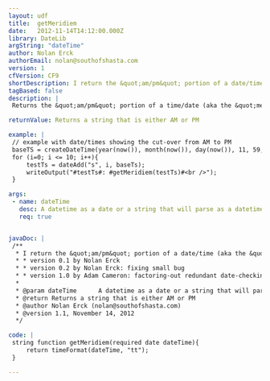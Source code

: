 ```yaml
---
layout: udf
title:  getMeridiem
date:   2012-11-14T14:12:00.000Z
library: DateLib
argString: "dateTime"
author: Nolan Erck
authorEmail: nolan@southofshasta.com
version: 1
cfVersion: CF9
shortDescription: I return the &quot;am/pm&quot; portion of a date/time (aka the &quot;meridiem&quot;).
tagBased: false
description: |
 Returns the &quot;am/pm&quot; portion of a time/date (aka the &quot;meridiem&quot;). Works with both dates created via plain text (i.e. &quot;4/1/2012&quot;) and via CreateDateTime(), etc. This is basically a wrapper around the call to TimeFormat() to both a) add some extra validation for dealing with potentially badly formatted dates and b) uses the proper &quot;meridiem&quot; name for this portion of the timestamp, adding some readability to the code.

returnValue: Returns a string that is either AM or PM

example: |
 // example with date/times showing the cut-over from AM to PM
 baseTS = createDateTime(year(now()), month(now()), day(now()), 11, 59, 55);
 for (i=0; i <= 10; i++){
     testTs = dateAdd("s", i, baseTs);
     writeOutput("#testTs#: #getMeridiem(testTs)#<br />");
 }

args:
 - name: dateTime
   desc: A datetime as a date or a string that will parse as a datetime
   req: true


javaDoc: |
 /**
  * I return the &quot;am/pm&quot; portion of a date/time (aka the &quot;meridiem&quot;).
  * * version 0.1 by Nolan Erck
  * * version 0.2 by Nolan Erck: fixing small bug
  * * version 1.0 by Adam Cameron: factoring-out redundant date-checking logic
  * 
  * @param dateTime      A datetime as a date or a string that will parse as a datetime (Required)
  * @return Returns a string that is either AM or PM 
  * @author Nolan Erck (nolan@southofshasta.com) 
  * @version 1.1, November 14, 2012 
  */

code: |
 string function getMeridiem(required date dateTime){
     return timeFormat(dateTime, "tt");
 }

---
```


